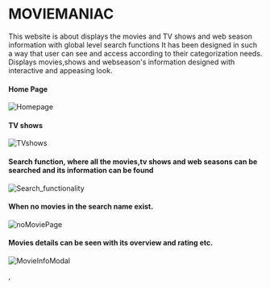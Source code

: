 # MOVIEMANIAC

This website is about displays the movies and TV shows and web season information with global level search functions It has been designed in such a way that user can see and access according to their categorization needs. Displays movies,shows and webseason's information designed with interactive and appeasing look.

#### Home Page

![Homepage](https://github.com/karthiee/Moviemaniac-webapp/assets/13465272/634d1d99-65ec-4856-91c2-e6caf291f7aa)

#### TV shows
![TVshows](https://github.com/karthiee/Moviemaniac-webapp/assets/13465272/4dc31597-4ae1-44e3-80fa-e678c54f3298)

#### Search function, where all the movies,tv shows and web seasons can be searched and its information can be found 
![Search_functionality](https://github.com/karthiee/Moviemaniac-webapp/assets/13465272/e441b452-42b6-47f8-8476-36699e018d9d)

#### When no movies in the search name exist.

![noMoviePage](https://github.com/karthiee/Moviemaniac-webapp/assets/13465272/8af901b8-6d74-444b-b2ad-980f3f404ceb)

#### Movies details can be seen with its overview and rating etc.

![MovieInfoModal](https://github.com/karthiee/Moviemaniac-webapp/assets/13465272/b3a741da-113d-4aa8-83ff-667772cb5782)


,
